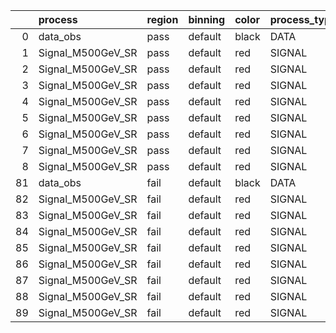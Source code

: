 |    | process           | region   | binning   | color   | process_type   |   scale | variation   | source_filename                                            | source_histname    | alias             | title           |   combine_idx |     lnN |   shapes | syst_type   | direction   | variation_alias   |
|---:|:------------------|:---------|:----------|:--------|:---------------|--------:|:------------|:-----------------------------------------------------------|:-------------------|:------------------|:----------------|--------------:|--------:|---------:|:------------|:------------|:------------------|
|  0 | data_obs          | pass     | default   | black   | DATA           |       1 | nominal     | ./histograms_for_2DAlphabet_v4/EaDM_Cosmics_Data_SR.root   | hpass              | Cosmics_Data_SR   | Cosmics_Data_SR |           nan | nan     |      nan | nan         | nan         | nan               |
|  1 | Signal_M500GeV_SR | pass     | default   | red     | SIGNAL         |       1 | lumi        | ./histograms_for_2DAlphabet_v4/EaDM_Signal_M500GeV_SR.root | hpass              | Signal_M500GeV_SR | DM signal       |           nan |   1.001 |      nan | lnN         | nan         | nan               |
|  2 | Signal_M500GeV_SR | pass     | default   | red     | SIGNAL         |       1 | RNN         | ./histograms_for_2DAlphabet_v4/EaDM_Signal_M500GeV_SR.root | hpass_RNNsyst_up   | Signal_M500GeV_SR | DM signal       |           nan | nan     |        1 | shapes      | Up          | RNNsyst           |
|  3 | Signal_M500GeV_SR | pass     | default   | red     | SIGNAL         |       1 | RNN         | ./histograms_for_2DAlphabet_v4/EaDM_Signal_M500GeV_SR.root | hpass_RNNsyst_down | Signal_M500GeV_SR | DM signal       |           nan | nan     |        1 | shapes      | Down        | RNNsyst           |
|  4 | Signal_M500GeV_SR | pass     | default   | red     | SIGNAL         |       1 | pT          | ./histograms_for_2DAlphabet_v4/EaDM_Signal_M500GeV_SR.root | hpass_pTsyst_up    | Signal_M500GeV_SR | DM signal       |           nan | nan     |        1 | shapes      | Up          | pTsyst            |
|  5 | Signal_M500GeV_SR | pass     | default   | red     | SIGNAL         |       1 | pT          | ./histograms_for_2DAlphabet_v4/EaDM_Signal_M500GeV_SR.root | hpass_pTsyst_down  | Signal_M500GeV_SR | DM signal       |           nan | nan     |        1 | shapes      | Down        | pTsyst            |
|  6 | Signal_M500GeV_SR | pass     | default   | red     | SIGNAL         |       1 | t0          | ./histograms_for_2DAlphabet_v4/EaDM_Signal_M500GeV_SR.root | hpass_t0syst_up    | Signal_M500GeV_SR | DM signal       |           nan | nan     |        1 | shapes      | Up          | t0syst            |
|  7 | Signal_M500GeV_SR | pass     | default   | red     | SIGNAL         |       1 | t0          | ./histograms_for_2DAlphabet_v4/EaDM_Signal_M500GeV_SR.root | hpass_t0syst_down  | Signal_M500GeV_SR | DM signal       |           nan | nan     |        1 | shapes      | Down        | t0syst            |
|  8 | Signal_M500GeV_SR | pass     | default   | red     | SIGNAL         |       1 | nominal     | ./histograms_for_2DAlphabet_v4/EaDM_Signal_M500GeV_SR.root | hpass              | Signal_M500GeV_SR | DM signal       |           nan | nan     |      nan | nan         | nan         | nan               |
| 81 | data_obs          | fail     | default   | black   | DATA           |       1 | nominal     | ./histograms_for_2DAlphabet_v4/EaDM_Cosmics_Data_SR.root   | hfail              | Cosmics_Data_SR   | Cosmics_Data_SR |           nan | nan     |      nan | nan         | nan         | nan               |
| 82 | Signal_M500GeV_SR | fail     | default   | red     | SIGNAL         |       1 | lumi        | ./histograms_for_2DAlphabet_v4/EaDM_Signal_M500GeV_SR.root | hfail              | Signal_M500GeV_SR | DM signal       |           nan |   1.001 |      nan | lnN         | nan         | nan               |
| 83 | Signal_M500GeV_SR | fail     | default   | red     | SIGNAL         |       1 | RNN         | ./histograms_for_2DAlphabet_v4/EaDM_Signal_M500GeV_SR.root | hfail_RNNsyst_up   | Signal_M500GeV_SR | DM signal       |           nan | nan     |        1 | shapes      | Up          | RNNsyst           |
| 84 | Signal_M500GeV_SR | fail     | default   | red     | SIGNAL         |       1 | RNN         | ./histograms_for_2DAlphabet_v4/EaDM_Signal_M500GeV_SR.root | hfail_RNNsyst_down | Signal_M500GeV_SR | DM signal       |           nan | nan     |        1 | shapes      | Down        | RNNsyst           |
| 85 | Signal_M500GeV_SR | fail     | default   | red     | SIGNAL         |       1 | pT          | ./histograms_for_2DAlphabet_v4/EaDM_Signal_M500GeV_SR.root | hfail_pTsyst_up    | Signal_M500GeV_SR | DM signal       |           nan | nan     |        1 | shapes      | Up          | pTsyst            |
| 86 | Signal_M500GeV_SR | fail     | default   | red     | SIGNAL         |       1 | pT          | ./histograms_for_2DAlphabet_v4/EaDM_Signal_M500GeV_SR.root | hfail_pTsyst_down  | Signal_M500GeV_SR | DM signal       |           nan | nan     |        1 | shapes      | Down        | pTsyst            |
| 87 | Signal_M500GeV_SR | fail     | default   | red     | SIGNAL         |       1 | t0          | ./histograms_for_2DAlphabet_v4/EaDM_Signal_M500GeV_SR.root | hfail_t0syst_up    | Signal_M500GeV_SR | DM signal       |           nan | nan     |        1 | shapes      | Up          | t0syst            |
| 88 | Signal_M500GeV_SR | fail     | default   | red     | SIGNAL         |       1 | t0          | ./histograms_for_2DAlphabet_v4/EaDM_Signal_M500GeV_SR.root | hfail_t0syst_down  | Signal_M500GeV_SR | DM signal       |           nan | nan     |        1 | shapes      | Down        | t0syst            |
| 89 | Signal_M500GeV_SR | fail     | default   | red     | SIGNAL         |       1 | nominal     | ./histograms_for_2DAlphabet_v4/EaDM_Signal_M500GeV_SR.root | hfail              | Signal_M500GeV_SR | DM signal       |           nan | nan     |      nan | nan         | nan         | nan               |